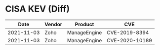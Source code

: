 # CISA KEV (Diff)

| Date | Vendor | Product | CVE |
| ---- | ------ | ------- | --- |
| 2021-11-03 | Zoho | ManageEngine | CVE-2019-8394 |
| 2021-11-03 | Zoho | ManageEngine | CVE-2020-10189 |
